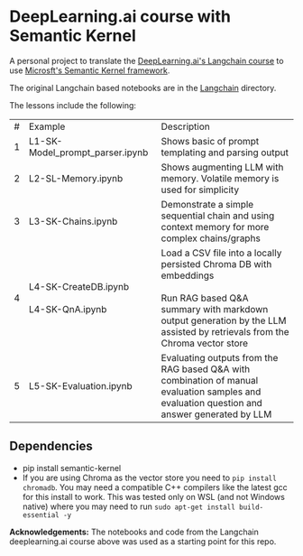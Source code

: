 # DeepLearning.ai course with Semantic Kernel

A personal project to translate  the [DeepLearning.ai's Langchain course](https://www.deeplearning.ai/short-courses/langchain-for-llm-application-development/) to use [Microsft's Semantic Kernel framework](https://github.com/microsoft/semantic-kernel/). 

The original Langchain based notebooks are in the [Langchain](langchain) directory. 

The lessons include the following:

|    |         |             |
| -- | ------- | ----------- |
| # | Example | Description |
| 1 | L1-SK-Model_prompt_parser.ipynb | Shows basic of prompt templating and parsing output |
| 2 | L2-SL-Memory.ipynb | Shows augmenting LLM with memory. Volatile memory is used for simplicity |
| 3 | L3-SK-Chains.ipynb | Demonstrate a simple sequential chain and using context memory for more complex chains/graphs |
| 4 | L4-SK-CreateDB.ipynb <br /> <br /> L4-SK-QnA.ipynb |Load a CSV file into a locally persisted Chroma DB with embeddings <br /> <br /> Run RAG based Q&A summary with markdown output  generation by the LLM assisted by retrievals from the Chroma vector store |
| 5 | L5-SK-Evaluation.ipynb | Evaluating outputs from the RAG based Q&A with combination of manual evaluation samples and evaluation question and answer generated by LLM|

## Dependencies

* pip install semantic-kernel
* If you are using Chroma as the vector store you need to ```pip install chromadb```. You may need a compatible C++ compilers like the latest gcc for this install to work. This was tested only on WSL (and not Windows native) where you may need to run ```sudo apt-get install build-essential -y```

**Acknowledgements:** The notebooks and code from the Langchain deeplearning.ai course above was used as a starting point for this repo.




